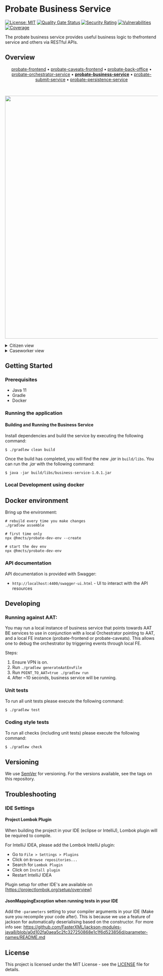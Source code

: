 # Probate Business Service

[![License: MIT](https://img.shields.io/badge/License-MIT-yellow.svg)](https://opensource.org/licenses/MIT) [![Quality Gate Status](https://sonarcloud.io/api/project_badges/measure?project=uk.gov.hmcts.probate%3Abusiness-service&metric=alert_status)](https://sonarcloud.io/summary/new_code?id=uk.gov.hmcts.probate%3Abusiness-service) [![Security Rating](https://sonarcloud.io/api/project_badges/measure?project=uk.gov.hmcts.probate%3Abusiness-service&metric=security_rating)](https://sonarcloud.io/summary/new_code?id=uk.gov.hmcts.probate%3Abusiness-service) [![Vulnerabilities](https://sonarcloud.io/api/project_badges/measure?project=uk.gov.hmcts.probate%3Abusiness-service&metric=vulnerabilities)](https://sonarcloud.io/summary/new_code?id=uk.gov.hmcts.probate%3Abusiness-service) [![Coverage](https://sonarcloud.io/api/project_badges/measure?project=uk.gov.hmcts.probate%3Abusiness-service&metric=coverage)](https://sonarcloud.io/summary/new_code?id=uk.gov.hmcts.probate%3Abusiness-service)

The probate business service provides useful business logic to thefrontend service and others via RESTful APIs.

## Overview

<p align="center">
<a href="https://github.com/hmcts/probate-frontend">probate-frontend</a> • <a href="https://github.com/hmcts/probate-caveats-frontend">probate-caveats-frontend</a> • <a href="https://github.com/hmcts/probate-back-office">probate-back-office</a> • <a href="https://github.com/hmcts/probate-orchestrator-service">probate-orchestrator-service</a> • <b><a href="https://github.com/hmcts/probate-business-service">probate-business-service</a></b> • <a href="https://github.com/hmcts/probate-submit-service">probate-submit-service</a> • <a href="https://github.com/hmcts/probate-persistence-service">probate-persistence-service</a>
</p>

<br>

<p align="center">
  <img src="https://raw.githubusercontent.com/hmcts/reform-api-docs/master/docs/c4/probate/images/structurizr-probate-overview.png" width="800"/>
</p>

<details>
<summary>Citizen view</summary>
<img src="https://raw.githubusercontent.com/hmcts/reform-api-docs/master/docs/c4/probate/images/structurizr-probate-citizen.png" width="700">
</details>
<details>
<summary>Caseworker view</summary>
<img src="https://raw.githubusercontent.com/hmcts/reform-api-docs/master/docs/c4/probate/images/structurizr-probate-caseworker.png" width="700">
</details>

## Getting Started
### Prerequisites
- Java 11
- Gradle
- Docker

### Running the application
#### Building and Running the Business Service
Install dependencies and build the service by executing the following command:
```
$ ./gradlew clean build
```

Once the build has completed, you will find the new *.jar* in `build/libs`. You can run the *.jar* with the following command:
```
$ java -jar build/libs/business-service-1.0.1.jar
```

### Local Development using docker

## Docker environment

Bring up the environment:

```
# rebuild every time you make changes
./gradlew assemble

# first time only
npx @hmcts/probate-dev-env --create

# start the dev env
npx @hmcts/probate-dev-env
```

### API documentation

API documentation is provided with Swagger:
 - `http://localhost:4400/swagger-ui.html` - UI to interact with the API resources

## Developing

### Running against AAT:

You may run a local instance of business service that points towards AAT BE services to use in conjunction with a local Orchestrator pointing to AAT, and a local FE
instance (probate-frontend or probate-caveats). This allows one to debug the orchestrator by triggering events through local FE.

Steps:
1. Ensure VPN is on.
2. Run `./gradlew generateAatEnvFile`
3. Run `POINT_TO_AAT=true ./gradlew run`
4. After ~10 seconds, business service will be running.

### Unit tests

To run all unit tests please execute the following command:

```bash
$ ./gradlew test
```

### Coding style tests

To run all checks (including unit tests) please execute the following command:

```bash
$ ./gradlew check
```

## Versioning

We use [SemVer](http://semver.org/) for versioning.
For the versions available, see the tags on this repository.

## Troubleshooting

### IDE Settings

#### Project Lombok Plugin
When building the project in your IDE (eclipse or IntelliJ), Lombok plugin will be required to compile.

For IntelliJ IDEA, please add the Lombok IntelliJ plugin:
* Go to `File > Settings > Plugins`
* Click on `Browse repositories...`
* Search for `Lombok Plugin`
* Click on `Install plugin`
* Restart IntelliJ IDEA

Plugin setup for other IDE's are available on [https://projectlombok.org/setup/overview]

#### JsonMappingException when running tests in your IDE
Add the `-parameters` setting to your compiler arguments in your IDE (Make sure you recompile your code after).
This is because we use a feature of jackson for automatically deserialising based on the constructor.
For more info see: https://github.com/FasterXML/jackson-modules-java8/blob/a0d102fa0aea5c2fc327250868e1c1f6d523856d/parameter-names/README.md

## License

This project is licensed under the MIT License - see the [LICENSE](LICENSE.md) file for details.

